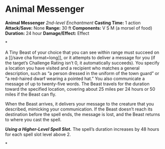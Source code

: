 # Animal Messenger

**Animal Messenger**
_2nd-level Enchantment_
**Casting Time:** 1 action
**Attack/Save:** None
**Range:** 30 ft
**Components:** V S M (a morsel of food)
**Duration:** 24 hour
**Damage/Effect:** Effect

*<p>A Tiny Beast of your choice that you can see within range must succeed on a [[/save cha format=long]], or it attempts to deliver a message for you (if the target’s Challenge Rating isn’t 0, it automatically succeeds). You specify a location you have visited and a recipient who matches a general description, such as “a person dressed in the uniform of the town guard” or “a red-haired dwarf wearing a pointed hat.” You also communicate a message of up to twenty-five words. The Beast travels for the duration toward the specified location, covering about 25 miles per 24 hours or 50 miles if the Beast can fly.

When the Beast arrives, it delivers your message to the creature that you described, mimicking your communication. If the Beast doesn’t reach its destination before the spell ends, the message is lost, and the Beast returns to where you cast the spell.

***Using a Higher-Level Spell Slot.*** The spell’s duration increases by 48 hours for each spell slot level above 2.</p>*